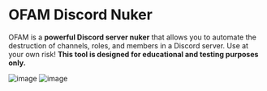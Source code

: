 # OFAM Discord Nuker

OFAM is a **powerful Discord server nuker** that allows you to automate the destruction of channels, roles, and members in a Discord server. Use at your own risk! **This tool is designed for educational and testing purposes only.**

![image](https://github.com/user-attachments/assets/4e764252-5713-40a5-a52d-5de8c7b14929)
![image](https://github.com/user-attachments/assets/cb464efe-c2ca-4857-b56d-4c4ae8af671e)
